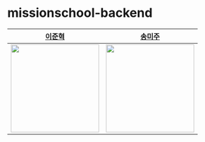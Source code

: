 # missionschool-backend

|[이준혁](https://github.com/kimjh0069)|[송미주](https://github.com/m222zu)|
|:---:|:---:|
|<img src="https://avatars.githubusercontent.com/u/91623756?v=4" width="200" />|<img src="https://avatars.githubusercontent.com/u/147124424?v=4" width="200">
